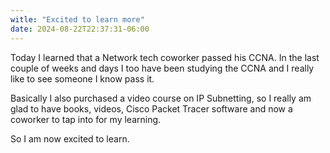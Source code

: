 ```yaml
---
witle: "Excited to learn more"
date: 2024-08-22T22:37:31-06:00
---
```


Today I learned that a Network tech coworker passed his CCNA. In the last couple of weeks and days I too have been studying the CCNA and I really like to see someone I know pass it. 

Basically I also purchased a video course on IP Subnetting, so I really am glad to have books, videos, Cisco Packet Tracer software and now a coworker to tap into for my learning. 

So I am now excited to learn. 

